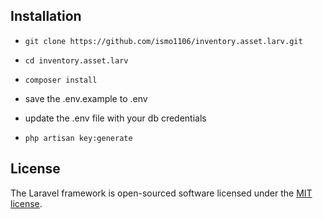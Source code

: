 ## Installation
* `git clone https://github.com/ismo1106/inventory.asset.larv.git`

* `cd inventory.asset.larv`

* `composer install`

* save the .env.example to .env

* update the .env file with your db credentials

* `php artisan key:generate`


## License

The Laravel framework is open-sourced software licensed under the [MIT license](http://opensource.org/licenses/MIT).
